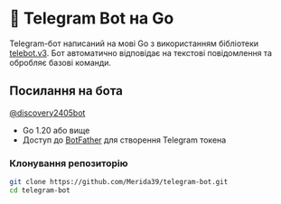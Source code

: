# 🤖 Telegram Bot на Go

Telegram-бот написаний на мові Go з використанням бібліотеки [telebot.v3](https://pkg.go.dev/gopkg.in/telebot.v3). Бот автоматично відповідає на текстові повідомлення та обробляє базові команди.

##  Посилання на бота

[@discovery2405bot](https://t.me/discovery2405bot)

- Go 1.20 або вище
- Доступ до [BotFather](https://t.me/BotFather) для створення Telegram токена

###  Клонування репозиторію

```bash
git clone https://github.com/Merida39/telegram-bot.git
cd telegram-bot

